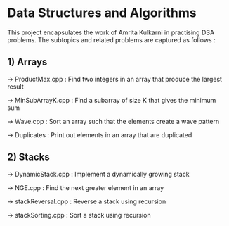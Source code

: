 # Data Structures and Algorithms

This project encapsulates the work of Amrita Kulkarni in practising DSA problems. The subtopics and related problems are captured as follows :

## 1) Arrays

-> ProductMax.cpp : Find two integers in an array that produce the largest result

-> MinSubArrayK.cpp : Find a subarray of size K that gives the minimum sum

-> Wave.cpp : Sort an array such that the elements create a wave pattern

-> Duplicates : Print out elements in an array that are duplicated

## 2) Stacks

-> DynamicStack.cpp : Implement a dynamically growing stack

-> NGE.cpp : Find the next greater element in an array

-> stackReversal.cpp : Reverse a stack using recursion

-> stackSorting.cpp : Sort a stack using recursion